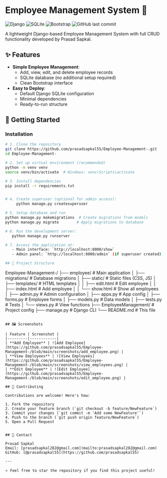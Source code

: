 # Employee Management System 🏢

![Django](https://img.shields.io/badge/Django-092E20?style=for-the-badge&logo=django&logoColor=white)
![SQLite](https://img.shields.io/badge/SQLite-07405E?style=for-the-badge&logo=sqlite&logoColor=white)
![Bootstrap](https://img.shields.io/badge/Bootstrap-563D7C?style=for-the-badge&logo=bootstrap&logoColor=white)
![GitHub last commit](https://img.shields.io/github/last-commit/prasadsapkal55/Employee-Management-?color=blue)

A lightweight Django-based Employee Management System with full CRUD functionality developed by Prasad Sapkal.

## ✨ Features

- **Simple Employee Management**:
  - Add, view, edit, and delete employee records
  - SQLite database (no additional setup required)
  - Clean Bootstrap interface
- **Easy to Deploy**:
  - Default Django SQLite configuration
  - Minimal dependencies
  - Ready-to-run structure

## 🚀 Getting Started

### Installation 

```bash
# 1. Clone the repository
git clone https://github.com/prasadsapkal55/Employee-Management-.git
cd Employee-Management-

# 2. Set up virtual environment (recommended)
python -m venv venv
source venv/bin/activate  # Windows: venv\Scripts\activate

# 3. Install dependencies
pip install -r requirements.txt


# 4. Create superuser (optional for admin access):
     python manage.py createsuperuser

# 5. Setup database and run
python manage.py makemigrations  # Create migrations from models
python manage.py migrate        # Apply migrations to database

# 6. Run the development server:
   python manage.py runserver

# 7. Access the application at:
   - Main interface: `http://localhost:8000/show`
   - Admin panel: `http://localhost:8000/admin` (if superuser created)

## 📂 Project Structure

```
Employee-Management-/
├── employee/                  # Main application
│   ├── migrations/            # Database migrations
│   ├── static/                # Static files (CSS, JS)
│   ├── templates/             # HTML templates
│   │   ├── edit.html          # Edit employee
│   │   ├── index.html         # Add employee
│   │   └── show.html          # Show all employees
│   ├── admin.py               # Admin configuration
│   ├── apps.py                # App config
│   ├── forms.py               # Employee forms
│   ├── models.py              # Data models
│   ├── tests.py               # Tests
│   └── views.py               # View functions
├── EmployeeManagement/         # Project config
├── manage.py                   # Django CLI
└── README.md                   # This file
```

## 🖼️ Screenshots

| Feature | Screenshot |
|---------|------------|
| **Add Employee** | ![Add Employee](https://github.com/prasadsapkal55/Employee-Management-/blob/main/screenshots/add_employee.png) |
| **View Employees** | ![View Employees](https://github.com/prasadsapkal55/Employee-Management-/blob/main/screenshots/view_employees.png) |
| **Edit Employee** | ![Edit Employee](https://github.com/prasadsapkal55/Employee-Management-/blob/main/screenshots/edit_employee.png) |

## 🤝 Contributing

Contributions are welcome! Here's how:

1. Fork the repository
2. Create your feature branch (`git checkout -b feature/NewFeature`)
3. Commit your changes (`git commit -m 'Add some NewFeature'`)
4. Push to the branch (`git push origin feature/NewFeature`)
5. Open a Pull Request


## 📧 Contact

Prasad Sapkal  
Email: [prasadsapkal282@gmail.com](mailto:prasadsapkal282@gmail.com)  
GitHub: [@prasadsapkal55](https://github.com/prasadsapkal55)

---

⭐ Feel free to star the repository if you find this project useful!
